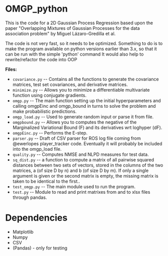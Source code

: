 # OMGP_python
This is the code for a 2D Gaussian Process Regression based upon the paper "Overlapping Mixtures of Gaussian Processes for the data association problem" by Miguel Lázaro-Gredilla et al.

The code is not very fast, so it needs to be optimized.
Something to do is to make the program available on python versions earlier than 3.x, so that it can be run with the simple 'python' command
It would also help to rewrite/refactor the code into OOP

**Files:**<br/>
* `covariance.py` -- Contains all the functions to generate the covariance matrices, test set covariances, and derivative matrices. <br/>
* `minimize.py` -- Allows you to minimize a differentiable multivariate function using conjugate gradients.  <br/>
* `omgp.py` -- The main function setting up the initial hyperparameters and calling omgpEinc and omgp_bound in turns to solve the problem and make probabilistic predictions.  <br/>
* `omgp_load.py` -- Used to generate random input or parse it from file. <br/>
* `omgpbound.py` -- Allows you to computes the negative of the Marginalized Variational Bound (F) and its derivatives wrt loghyper (dF). <br/>
* `omgpEinc.py` -- Performs the E-step.  <br/>
* `parser.py` -- Draft of CSV parser for ROS log file coming from @ewerlopes player_tracker code. Eventually it will probably be included into the omgp_load file.  <br/>
* `quality.py` -- Computes NMSE and NLPD measures for test data. <br/>
* `sq_dist.py` -- a function to compute a matrix of all pairwise squared distances
    between two sets of vectors, stored in the columns of the two matrices, a
    (of size D by n) and b (of size D by m). If only a single argument is given
    or the second matrix is empty, the missing matrix is taken to be identical
    to the first.. <br/>
* `test_omgp.py` -- The main module used to run the program.  <br/>
* `test.py` -- Module to read and print matrixes from and to xlsx files through pandas.  <br/>

Dependencies
============
* Matplotlib
* Numpy
* CSV
* (Pandas) - only for testing
